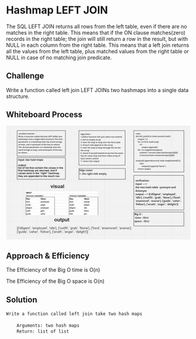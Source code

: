 # Hashmap LEFT JOIN

The SQL LEFT JOIN returns all rows from the left table, even if there are no matches in the right table. This means that if the ON clause matches(zero) records in the right table; the join will still return a row in the result, but with NULL in each column from the right table. This means that a left join returns all the values from the left table, plus matched values from the right table or NULL in case of no matching join predicate.

## Challenge

Write a function called left join LEFT JOINs two hashmaps into a single data structure.

## Whiteboard Process

![code33](left_join.PNG)

## Approach & Efficiency

The Efficiency of the Big O time is O(n)

The Efficiency of the Big O space is O(n)

## Solution

    Write a function called left join take two hash maps

        Arguments: two hash maps
        Return: list of list

